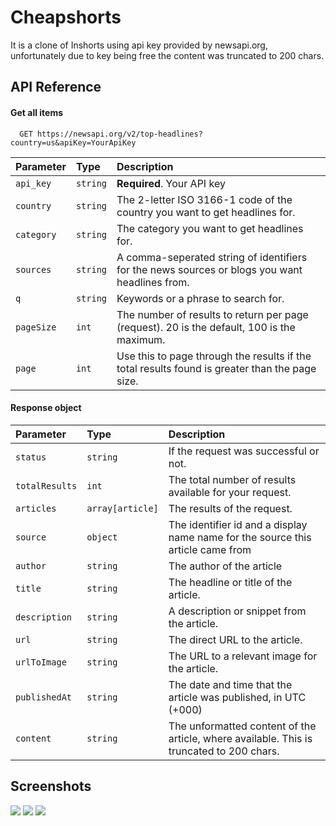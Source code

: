 
# Cheapshorts

It is a clone of Inshorts using api key provided by newsapi.org, unfortunately due to key being free the content was truncated to 200 chars.



## API Reference

#### Get all items

```http
  GET https://newsapi.org/v2/top-headlines?country=us&apiKey=YourApiKey
```

| Parameter | Type     | Description                |
| :-------- | :------- | :------------------------- |
| `api_key` | `string` | **Required**. Your API key |
| `country` |`string`  | The 2-letter ISO 3166-1 code of the country you want to get headlines for. |
|`category` |`string`|The category you want to get headlines for.|
|`sources`|`string`|A comma-seperated string of identifiers for the news sources or blogs you want headlines from. |
|`q`|`string`|Keywords or a phrase to search for.|
|`pageSize`|`int`|The number of results to return per page (request). 20 is the default, 100 is the maximum.|
|`page`|`int`|Use this to page through the results if the total results found is greater than the page size.|







#### Response object



| Parameter | Type     | Description                       |
| :-------- | :------- | :-------------------------------- |
| `status`  | `string` | If the request was successful or not. |
|`totalResults`|`int`|The total number of results available for your request.|
|`articles`|`array[article]`|The results of the request.|
|`source`|`object`|The identifier id and a display name name for the source this article came from|
|`author`|`string`|The author of the article|
|`title`|`string`|The headline or title of the article.|
|`description`|`string`|A description or snippet from the article.|
|`url`|`string`|The direct URL to the article.|
|`urlToImage`|`string`|The URL to a relevant image for the article.|
|`publishedAt`|`string`|The date and time that the article was published, in UTC (+000)|
|`content`|`string`|The unformatted content of the article, where available. This is truncated to 200 chars.|




## Screenshots

![](https://user-images.githubusercontent.com/90124241/177031672-37e0bac6-7036-4271-af14-d6ed7637b30f.png)
![](https://user-images.githubusercontent.com/90124241/177031695-f930c3b5-9334-4971-84fb-4823c9305219.png)
![](https://user-images.githubusercontent.com/90124241/177031721-2e77b936-77e7-4812-b992-2d0755f3ce1d.png)
